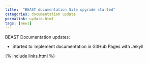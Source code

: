 ```yaml
---
title:  "BEAST documentation Site upgrade started"
categories: documentation update
permalink: update.html
tags: [news]
---
```



BEAST Documentation updates:

- Started to implement documentation in GitHub Pages with Jekyll

{% include links.html %}
